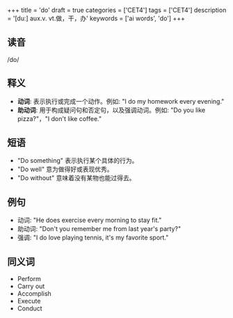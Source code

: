 +++
title = 'do'
draft = true
categories = ['CET4']
tags = ['CET4']
description = '[duː] aux.v. vt.做，干，办'
keywords = ['ai words', 'do']
+++

## 读音
/do/

## 释义
- **动词**: 表示执行或完成一个动作。例如: "I do my homework every evening."  
- **助动词**: 用于构成疑问句和否定句，以及强调动词。例如: "Do you like pizza?"，"I don't like coffee."

## 短语
- "Do something" 表示执行某个具体的行为。
- "Do well" 意为做得好或表现优秀。
- "Do without" 意味着没有某物也能过得去。

## 例句
- 动词: "He does exercise every morning to stay fit."
- 助动词: "Don't you remember me from last year's party?"
- 强调: "I do love playing tennis, it's my favorite sport."

## 同义词
- Perform
- Carry out
- Accomplish
- Execute
- Conduct
